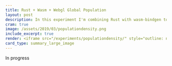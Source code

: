 ```yaml
---
title: Rust + Wasm + Webgl Global Population
layout: post
description: In this experiment I'm combining Rust with wasm-bindgen to create a WebGL visualization of global population density
cram: true
image: /assets/2019/03/populationdensity.png
include_excerpt: true
render: <iframe src="/experiments/populationdensity/" style="outline: none; border: none; width: 100%; height: 40vh;" ></iframe>
card_type: summary_large_image
---
```


In progress

